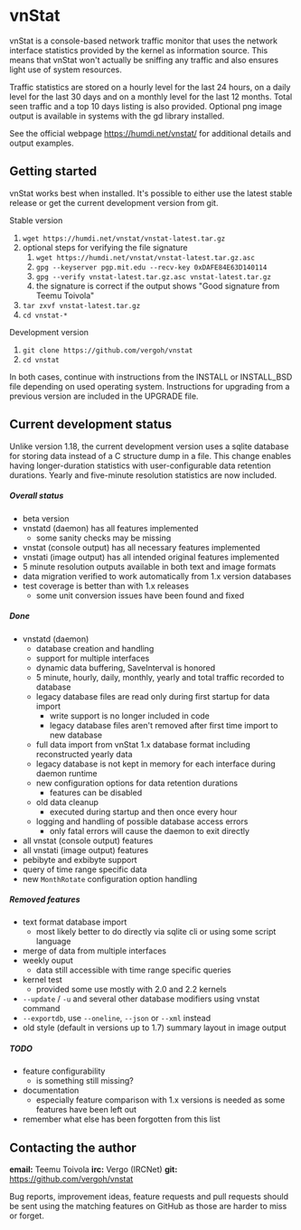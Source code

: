 # vnStat

vnStat is a console-based network traffic monitor that uses the network
interface statistics provided by the kernel as information source. This
means that vnStat won't actually be sniffing any traffic and also ensures
light use of system resources.

Traffic statistics are stored on a hourly level for the last 24 hours, on
a daily level for the last 30 days and on a monthly level for the last 12
months. Total seen traffic and a top 10 days listing is also provided.
Optional png image output is available in systems with the gd library
installed.

See the official webpage https://humdi.net/vnstat/ for additional details
and output examples.

## Getting started

vnStat works best when installed. It's possible to either use the latest
stable release or get the current development version from git.

Stable version
  1. `wget https://humdi.net/vnstat/vnstat-latest.tar.gz`
  2. optional steps for verifying the file signature
     1. `wget https://humdi.net/vnstat/vnstat-latest.tar.gz.asc`
     2. `gpg --keyserver pgp.mit.edu --recv-key 0xDAFE84E63D140114`
     3. `gpg --verify vnstat-latest.tar.gz.asc vnstat-latest.tar.gz`
     4. the signature is correct if the output shows "Good signature from Teemu Toivola"
  3. `tar zxvf vnstat-latest.tar.gz`
  4. `cd vnstat-*`

Development version
  1. `git clone https://github.com/vergoh/vnstat`
  2. `cd vnstat`

In both cases, continue with instructions from the INSTALL or INSTALL_BSD file
depending on used operating system. Instructions for upgrading from a previous
version are included in the UPGRADE file.

## Current development status

Unlike version 1.18, the current development version uses a sqlite database
for storing data instead of a C structure dump in a file. This change enables
having longer-duration statistics with user-configurable data retention
durations. Yearly and five-minute resolution statistics are now included.

##### Overall status

  * beta version
  * vnstatd (daemon) has all features implemented
    * some sanity checks may be missing
  * vnstat (console output) has all necessary features implemented
  * vnstati (image output) has all intended original features implemented
  * 5 minute resolution outputs available in both text and image formats
  * data migration verified to work automatically from 1.x version databases
  * test coverage is better than with 1.x releases
    * some unit conversion issues have been found and fixed

##### Done

  * vnstatd (daemon)
    * database creation and handling
    * support for multiple interfaces
    * dynamic data buffering, SaveInterval is honored
    * 5 minute, hourly, daily, monthly, yearly and total traffic recorded to database
    * legacy database files are read only during first startup for data import
      * write support is no longer included in code
      * legacy database files aren't removed after first time import to new database
    * full data import from vnStat 1.x database format including reconstructed yearly data
    * legacy database is not kept in memory for each interface during daemon runtime
    * new configuration options for data retention durations
      * features can be disabled
    * old data cleanup
      * executed during startup and then once every hour
    * logging and handling of possible database access errors
      * only fatal errors will cause the daemon to exit directly
  * all vnstat (console output) features
  * all vnstati (image output) features
  * pebibyte and exbibyte support
  * query of time range specific data
  * new `MonthRotate` configuration option handling

##### Removed features

  * text format database import
    * most likely better to do directly via sqlite cli or using some script language
  * merge of data from multiple interfaces
  * weekly ouput
    * data still accessible with time range specific queries
  * kernel test
    * provided some use mostly with 2.0 and 2.2 kernels
  * `--update` / `-u` and several other database modifiers using vnstat command
  * `--exportdb`, use `--oneline`, `--json` or `--xml` instead
  * old style (default in versions up to 1.7) summary layout in image output

##### TODO

  * feature configurability
    * is something still missing?
  * documentation
    * especially feature comparison with 1.x versions is needed as some features have been left out
  * remember what else has been forgotten from this list

## Contacting the author

**email:** Teemu Toivola <tst at iki dot fi>
**irc:** Vergo (IRCNet)
**git:** https://github.com/vergoh/vnstat

Bug reports, improvement ideas, feature requests and pull requests should be
sent using the matching features on GitHub as those are harder to miss or
forget.
